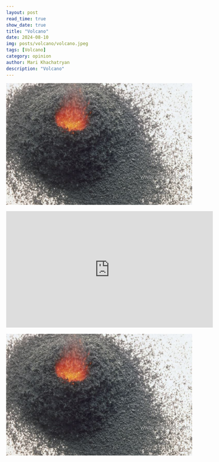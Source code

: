 ```yaml
---
layout: post
read_time: true
show_date: true
title: "Volcano"
date: 2024-08-10
img: posts/volcano/volcano.jpeg
tags: [Volcano]
category: opinion
author: Mari Khachatryan
description: "Volcano"
---
```

   



![Լոգանքի Ռումբեր](./assets/img/posts/volcano/volcano_1.jpeg)




<iframe width="560" height="315" src="https://www.youtube.com/embed/KmE0q1BRH8g" title="Լոգանքի ռումբեր" frameborder="0" allow="accelerometer; autoplay; clipboard-write; encrypted-media; gyroscope; picture-in-picture" allowfullscreen></iframe>





![Լոգանքի Ռումբեր](./assets/img/posts/volcano/volcano_1.jpeg)

